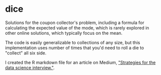 # dice
Solutions for the coupon collector's problem, including a formula for calculating the expected value of the mode, which is rarely explored in other online solutions, which typically focus on the mean. 

The code is easily generalizable to collections of any size, but this implementation uses number of times that you'd need to roll a die to "collect" all six side. 

I created the R markdown file for an article on Medium, ["Strategies for the data science interview."](https://medium.com/data-science-at-microsoft/strategies-for-the-data-science-interview-272df6099735?source=friends_link&sk=3d4481d2a90968ef5296ee7b138dad36). 
